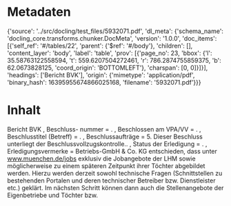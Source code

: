 # Metadaten
{'source': '../src/docling/test_files/5932071.pdf', 'dl_meta': {'schema_name': 'docling_core.transforms.chunker.DocMeta', 'version': '1.0.0', 'doc_items': [{'self_ref': '#/tables/22', 'parent': {'$ref': '#/body'}, 'children': [], 'content_layer': 'body', 'label': 'table', 'prov': [{'page_no': 23, 'bbox': {'l': 35.58763122558594, 't': 559.6207504272461, 'r': 786.2874755859375, 'b': 62.0673828125, 'coord_origin': 'BOTTOMLEFT'}, 'charspan': [0, 0]}]}], 'headings': ['Bericht BVK'], 'origin': {'mimetype': 'application/pdf', 'binary_hash': 16395955674866025168, 'filename': '5932071.pdf'}}}

# Inhalt
Bericht BVK
, Beschluss- nummer = . , Beschlossen am VPA/VV = . , Beschlusstitel (Betreff) = . , Beschlussaufträge = 5. Dieser Beschluss unterliegt der Beschlussvollzugskontrolle.. , Status der Erledigung = . , Erledigungsvermerke = Betriebs-GmbH & Co. KG entschieden, dass unter www.muenchen.de/jobs exklusiv die Jobangebote der LHM sowie möglicherweise zu einem späteren Zeitpunkt ihrer Töchter abgebildet werden. Hierzu werden derzeit sowohl technische Fragen (Schnittstellen zu bestehenden Portalen und deren technischer Betreiber bzw. Dienstleister etc.) geklärt. Im nächsten Schritt können dann auch die Stellenangebote der Eigenbetriebe und Töchter bzw.